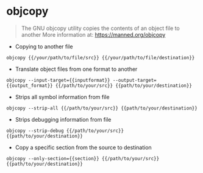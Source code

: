 # objcopy

> The GNU objcopy utility copies the contents of an object file to another
> More information at: https://manned.org/objcopy

- Copying to another file

`objcopy {{/your/path/to/file/src}} {{/your/path/to/file/destination}}`

- Translate object files from one format to another

`objcopy --input-target={{inputformat}} --output-target={{output_format}} {{/path/to/your/src}} {{path/to/your/destination}}`

- Strips all symbol information from file

`objcopy --strip-all {{/path/to/your/src}} {{path/to/your/destination}}`

- Strips debugging information from file

`objcopy --strip-debug {{/path/to/your/src}} {{path/to/your/destination}}`

- Copy a specific section from the source to destination

`objcopy --only-section={{section}} {{/path/to/your/src}} {{path/to/your/destination}}`

